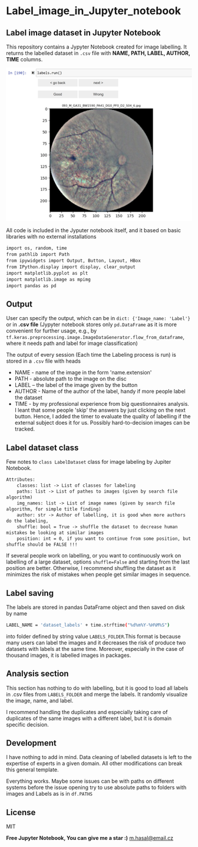 # Label_image_in_Jupyter_notebook
## Label image dataset in Jupyter Notebook

This repository contains a Jypyter Notebook created for image labelling. It returns the labelled dataset in `.csv` file with **NAME, PATH, LABEL, AUTHOR, TIME** columns.

![alt text](https://github.com/MartinHasal/Label_image_in_Jupyter_notebook/blob/main/Labels_img.png?raw=true)

All code is included in the Jyputer notebook itself, and it based on basic libraries with no external installations
```sh
import os, random, time
from pathlib import Path
from ipywidgets import Output, Button, Layout, HBox
from IPython.display import display, clear_output
import matplotlib.pyplot as plt
import matplotlib.image as mpimg
import pandas as pd
```
## Output
User can specify the output, which can be in `dict: {'Image_name: 'Label'}`  or in
**.csv file** (Jypyter notebook stores only `pd.DataFrame` as it is more convenient for further usage, e.g., by `tf.keras.preprocessing.image.ImageDataGenerator.flow_from_dataframe`, where it needs path and label for image classification)

The output of every session (Each time the Labeling process is run) is stored in a `.csv` file with heads
- NAME - name of the image in the form 'name.extension'
- PATH - absolute path to the image on the disc
- LABEL – the label of the image given by the button
- AUTHOR - Name of the author of the label, handy if more people label the dataset
- TIME - by my professional experience from big questionnaires analysis. I leant that some people 'skip' the answers by just clicking on the next button. Hence, I added the timer to evaluate the quality of labelling if the external subject does it for us. Possibly hard-to-decision images can be tracked.

## Label dataset class
Few notes to `class LabelDataset` class for image labeling by Jupiter Notebook.
    
    Attributes:
        classes: list -> List of classes for labeling
        paths: list -> List of pathes to images (given by search file algorithm)
        img_names: list -> List of image names (given by search file algorithm, for simple title finding)
        author: str -> Author of labelling, it is good when more authors do the labeling,
        shuffle: bool = True -> shuffle the dataset to decrease human mistakes be looking at similar images
        position: int = 0, if you want to continue from some position, but shuffle should be FALSE !!! 
If several people work on labelling, or you want to continuously work on labelling of a large dataset, options `shuffle=False` and starting from the last position are better. Otherwise, I recommend shuffling the dataset as it minimizes the risk of mistakes when people get similar images in sequence.

## Label saving
The labels are stored in pandas DataFrame object and then saved on disk by name
```sh
LABEL_NAME = 'dataset_labels' + time.strftime("%d%m%Y-%H%M%S")
```
into folder defined by string value `LABELS_FOLDER`.This format is because many users can label the images and it decreases the risk of  produce two datasets with labels at the same time. Moreover, especially in the case of thousand images, it is labelled images in packages.


## Analysis section
This section has nothing to do with labelling, but it is good to load all labels in .csv files from `LABELS_FOLDER` and merge the labels. It randomly visualize the image, name, and label. 

I recommend handling the duplicates and especially taking care of duplicates of the same images with a different label, but it is domain specific decision.



## Development
I have nothing to add in mind. Data cleaning of labelled datasets is left to the expertise of experts in a given domain. All other modifications can break this general template.

Everything works. Maybe some issues can be with paths on different systems before the issue opening try to use absolute paths to folders with images and Labels as is in `df.PATHS`




## License

MIT

**Free Jupyter Notebook, You can give me a star :)**
<m.hasal@email.cz>
